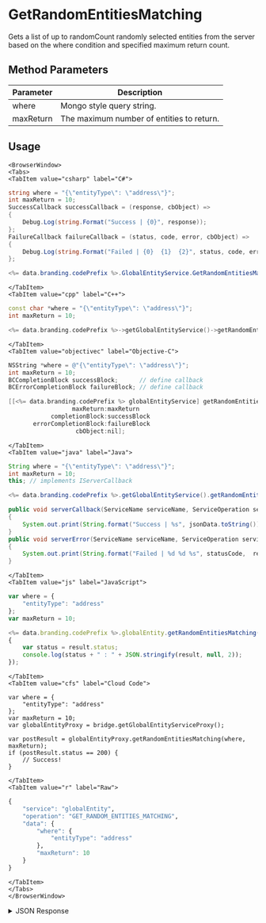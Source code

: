 # GetRandomEntitiesMatching

Gets a list of up to randomCount randomly selected entities from the server based on the where condition and specified maximum return count.

<PartialServop service_name="globalEntity" operation_name="GET_RANDOM_ENTITIES_MATCHING" />

## Method Parameters
Parameter | Description
--------- | -----------
where | Mongo style query string.
maxReturn | The maximum number of entities to return.

## Usage

```mdx-code-block
<BrowserWindow>
<Tabs>
<TabItem value="csharp" label="C#">
```

```csharp
string where = "{\"entityType\": \"address\"}";
int maxReturn = 10;
SuccessCallback successCallback = (response, cbObject) =>
{
    Debug.Log(string.Format("Success | {0}", response));
};
FailureCallback failureCallback = (status, code, error, cbObject) =>
{
    Debug.Log(string.Format("Failed | {0}  {1}  {2}", status, code, error));
};

<%= data.branding.codePrefix %>.GlobalEntityService.GetRandomEntitiesMatching(where, maxReturn, successCallback, failureCallback);
```

```mdx-code-block
</TabItem>
<TabItem value="cpp" label="C++">
```

```cpp
const char *where = "{\"entityType\": \"address\"}";
int maxReturn = 10;

<%= data.branding.codePrefix %>->getGlobalEntityService()->getRandomEntitiesMatching(where, maxReturn, this);
```

```mdx-code-block
</TabItem>
<TabItem value="objectivec" label="Objective-C">
```

```objectivec
NSString *where = @"{\"entityType\": \"address\"}";
int maxReturn = 10;
BCCompletionBlock successBlock;      // define callback
BCErrorCompletionBlock failureBlock; // define callback

[[<%= data.branding.codePrefix %> globalEntityService] getRandomEntitiesMatching:where
                  maxReturn:maxReturn
            completionBlock:successBlock
       errorCompletionBlock:failureBlock
                   cbObject:nil];
```

```mdx-code-block
</TabItem>
<TabItem value="java" label="Java">
```

```java
String where = "{\"entityType\": \"address\"}";
int maxReturn = 10;
this; // implements IServerCallback

<%= data.branding.codePrefix %>.getGlobalEntityService().getRandomEntitiesMatching(where, maxReturn, this);

public void serverCallback(ServiceName serviceName, ServiceOperation serviceOperation, JSONObject jsonData)
{
    System.out.print(String.format("Success | %s", jsonData.toString()));
}
public void serverError(ServiceName serviceName, ServiceOperation serviceOperation, int statusCode, int reasonCode, String jsonError)
{
    System.out.print(String.format("Failed | %d %d %s", statusCode,  reasonCode, jsonError.toString()));
}
```

```mdx-code-block
</TabItem>
<TabItem value="js" label="JavaScript">
```

```javascript
var where = {
    "entityType": "address"
};
var maxReturn = 10;

<%= data.branding.codePrefix %>.globalEntity.getRandomEntitiesMatching(where, maxReturn, result =>
{
	var status = result.status;
	console.log(status + " : " + JSON.stringify(result, null, 2));
});
```

```mdx-code-block
</TabItem>
<TabItem value="cfs" label="Cloud Code">
```

```cfscript
var where = {
    "entityType": "address"
};
var maxReturn = 10;
var globalEntityProxy = bridge.getGlobalEntityServiceProxy();

var postResult = globalEntityProxy.getRandomEntitiesMatching(where, maxReturn);
if (postResult.status == 200) {
    // Success!
}
```

```mdx-code-block
</TabItem>
<TabItem value="r" label="Raw">
```

```r
{
	"service": "globalEntity",
	"operation": "GET_RANDOM_ENTITIES_MATCHING",
	"data": {
		"where": {
			"entityType": "address"
		},
		"maxReturn": 10
	}
}
```

```mdx-code-block
</TabItem>
</Tabs>
</BrowserWindow>
```

<details>
<summary>JSON Response</summary>

```json
{
 "data": {
  "entityList": [
   {
    "gameId": "22459",
    "entityId": "007ce17c-7bc0-4c4e-b08a-0f267517778a",
    "ownerId": "ef26173d-a736-478c-aa00-5a5cea9962d1",
    "entityType": "address",
    "entityIndexedId": null,
    "version": 1,
    "data": {
     "street": "1309 Carling"
    },
    "acl": {
     "other": 1
    },
    "expiresAt": 9223372036854776000,
    "timeToLive": null,
    "createdAt": 1507580373566,
    "updatedAt": 1507580373566
   },
   {
    "gameId": "22459",
    "entityId": "9bc36964-08e5-453c-ac71-142a3b66ca22",
    "ownerId": "ef26173d-a736-478c-aa00-5a5cea9962d1",
    "entityType": "address",
    "entityIndexedId": null,
    "version": 1,
    "data": {
     "street": "1309 Carling"
    },
    "acl": {
     "other": 1
    },
    "expiresAt": 9223372036854776000,
    "timeToLive": null,
    "createdAt": 1507580372711,
    "updatedAt": 1507580372711
   }
  ],
  "_serverTime": 1637946319239,
  "entityListCount": 2
 },
 "status": 200
}
```
</details>

